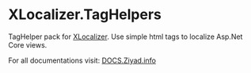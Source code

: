 # XLocalizer.TagHelpers
TagHelper pack for [XLocalizer](https://github.com/LazZiya/XLocalizer). Use simple html tags to localize Asp.Net Core views.

For all documentations visit: [DOCS.Ziyad.info](http://docs.ziyad.info)

